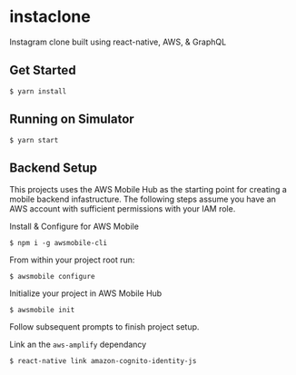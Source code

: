 # instaclone
Instagram clone built using react-native, AWS, & GraphQL

## Get Started
`$ yarn install`

## Running on Simulator
`$ yarn start`

## Backend Setup
This projects uses the AWS Mobile Hub as the starting point for creating a mobile backend infastructure. The following steps assume you have an AWS account with sufficient permissions with your IAM role.

Install & Configure for AWS Mobile

`$ npm i -g awsmobile-cli`

From within your project root run: 

`$ awsmobile configure`

Initialize your project in AWS Mobile Hub

`$ awsmobile init`

Follow subsequent prompts to finish project setup.

Link an the `aws-amplify` dependancy

`$ react-native link amazon-cognito-identity-js`


